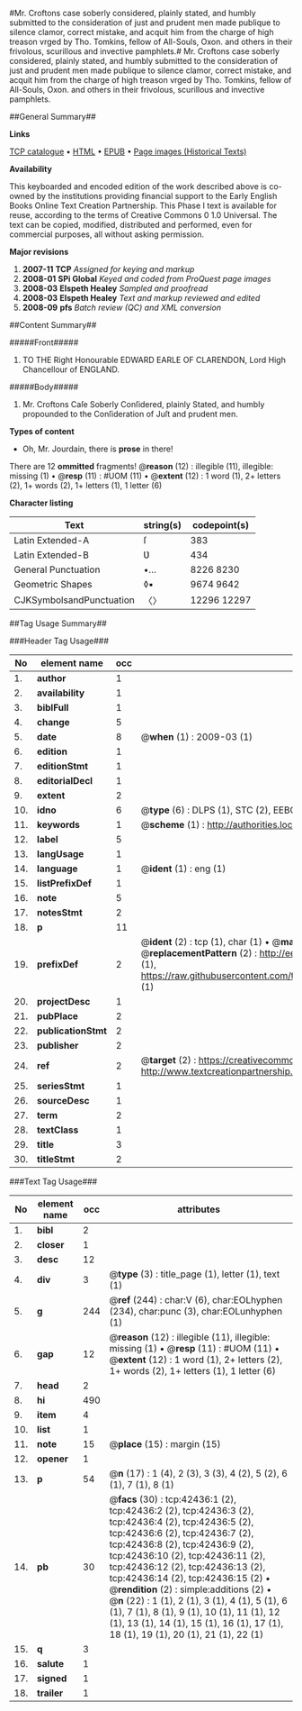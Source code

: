 #Mr. Croftons case soberly considered, plainly stated, and humbly submitted to the consideration of just and prudent men made publique to silence clamor, correct mistake, and acquit him from the charge of high treason vrged by Tho. Tomkins, fellow of All-Souls, Oxon. and others in their frivolous, scurillous and invective pamphlets.#
Mr. Croftons case soberly considered, plainly stated, and humbly submitted to the consideration of just and prudent men made publique to silence clamor, correct mistake, and acquit him from the charge of high treason vrged by Tho. Tomkins, fellow of All-Souls, Oxon. and others in their frivolous, scurillous and invective pamphlets.

##General Summary##

**Links**

[TCP catalogue](http://www.ota.ox.ac.uk/tcp/)  • 
[HTML](http://tei.it.ox.ac.uk/tcp/Texts-HTML/free/A51/A51017.html)  • 
[EPUB](http://tei.it.ox.ac.uk/tcp/Texts-EPUB/free/A51/A51017.epub) • 
[Page images (Historical Texts)](https://data.historicaltexts.jisc.ac.uk/view?pubId=eebo-09098254e&pageId=eebo-09098254e-42436-1)

**Availability**

This keyboarded and encoded edition of the
	       work described above is co-owned by the institutions
	       providing financial support to the Early English Books
	       Online Text Creation Partnership. This Phase I text is
	       available for reuse, according to the terms of Creative
	       Commons 0 1.0 Universal. The text can be copied,
	       modified, distributed and performed, even for
	       commercial purposes, all without asking permission.

**Major revisions**

1. __2007-11__ __TCP__ *Assigned for keying and markup*
1. __2008-01__ __SPi Global__ *Keyed and coded from ProQuest page images*
1. __2008-03__ __Elspeth Healey__ *Sampled and proofread*
1. __2008-03__ __Elspeth Healey__ *Text and markup reviewed and edited*
1. __2008-09__ __pfs__ *Batch review (QC) and XML conversion*

##Content Summary##

#####Front#####

1. TO THE Right Honourable EDWARD EARLE OF CLARENDON, Lord High Chancellour of ENGLAND.

#####Body#####

1. Mr. Croftons Caſe Soberly Conſidered, plainly Stated, and humbly propounded to the Conſideration of Juſt and prudent men.

**Types of content**

  * Oh, Mr. Jourdain, there is **prose** in there!

There are 12 **ommitted** fragments! 
 @__reason__ (12) : illegible (11), illegible: missing (1)  •  @__resp__ (11) : #UOM (11)  •  @__extent__ (12) : 1 word (1), 2+ letters (2), 1+ words (2), 1+ letters (1), 1 letter (6)

**Character listing**


|Text|string(s)|codepoint(s)|
|---|---|---|
|Latin Extended-A|ſ|383|
|Latin Extended-B|Ʋ|434|
|General Punctuation|•…|8226 8230|
|Geometric Shapes|◊▪|9674 9642|
|CJKSymbolsandPunctuation|〈〉|12296 12297|

##Tag Usage Summary##

###Header Tag Usage###

|No|element name|occ|attributes|
|---|---|---|---|
|1.|__author__|1||
|2.|__availability__|1||
|3.|__biblFull__|1||
|4.|__change__|5||
|5.|__date__|8| @__when__ (1) : 2009-03 (1)|
|6.|__edition__|1||
|7.|__editionStmt__|1||
|8.|__editorialDecl__|1||
|9.|__extent__|2||
|10.|__idno__|6| @__type__ (6) : DLPS (1), STC (2), EEBO-CITATION (1), OCLC (1), VID (1)|
|11.|__keywords__|1| @__scheme__ (1) : http://authorities.loc.gov/ (1)|
|12.|__label__|5||
|13.|__langUsage__|1||
|14.|__language__|1| @__ident__ (1) : eng (1)|
|15.|__listPrefixDef__|1||
|16.|__note__|5||
|17.|__notesStmt__|2||
|18.|__p__|11||
|19.|__prefixDef__|2| @__ident__ (2) : tcp (1), char (1)  •  @__matchPattern__ (2) : ([0-9\-]+):([0-9IVX]+) (1), (.+) (1)  •  @__replacementPattern__ (2) : http://eebo.chadwyck.com/downloadtiff?vid=$1&page=$2 (1), https://raw.githubusercontent.com/textcreationpartnership/Texts/master/tcpchars.xml#$1 (1)|
|20.|__projectDesc__|1||
|21.|__pubPlace__|2||
|22.|__publicationStmt__|2||
|23.|__publisher__|2||
|24.|__ref__|2| @__target__ (2) : https://creativecommons.org/publicdomain/zero/1.0/ (1), http://www.textcreationpartnership.org/docs/. (1)|
|25.|__seriesStmt__|1||
|26.|__sourceDesc__|1||
|27.|__term__|2||
|28.|__textClass__|1||
|29.|__title__|3||
|30.|__titleStmt__|2||


###Text Tag Usage###

|No|element name|occ|attributes|
|---|---|---|---|
|1.|__bibl__|2||
|2.|__closer__|1||
|3.|__desc__|12||
|4.|__div__|3| @__type__ (3) : title_page (1), letter (1), text (1)|
|5.|__g__|244| @__ref__ (244) : char:V (6), char:EOLhyphen (234), char:punc (3), char:EOLunhyphen (1)|
|6.|__gap__|12| @__reason__ (12) : illegible (11), illegible: missing (1)  •  @__resp__ (11) : #UOM (11)  •  @__extent__ (12) : 1 word (1), 2+ letters (2), 1+ words (2), 1+ letters (1), 1 letter (6)|
|7.|__head__|2||
|8.|__hi__|490||
|9.|__item__|4||
|10.|__list__|1||
|11.|__note__|15| @__place__ (15) : margin (15)|
|12.|__opener__|1||
|13.|__p__|54| @__n__ (17) : 1 (4), 2 (3), 3 (3), 4 (2), 5 (2), 6 (1), 7 (1), 8 (1)|
|14.|__pb__|30| @__facs__ (30) : tcp:42436:1 (2), tcp:42436:2 (2), tcp:42436:3 (2), tcp:42436:4 (2), tcp:42436:5 (2), tcp:42436:6 (2), tcp:42436:7 (2), tcp:42436:8 (2), tcp:42436:9 (2), tcp:42436:10 (2), tcp:42436:11 (2), tcp:42436:12 (2), tcp:42436:13 (2), tcp:42436:14 (2), tcp:42436:15 (2)  •  @__rendition__ (2) : simple:additions (2)  •  @__n__ (22) : 1 (1), 2 (1), 3 (1), 4 (1), 5 (1), 6 (1), 7 (1), 8 (1), 9 (1), 10 (1), 11 (1), 12 (1), 13 (1), 14 (1), 15 (1), 16 (1), 17 (1), 18 (1), 19 (1), 20 (1), 21 (1), 22 (1)|
|15.|__q__|3||
|16.|__salute__|1||
|17.|__signed__|1||
|18.|__trailer__|1||
